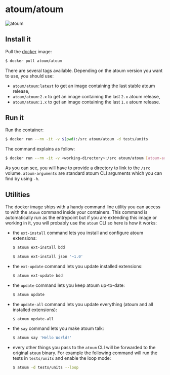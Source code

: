 # atoum/atoum

![atoum](http://atoum.org/images/logo/atoum.png)

## Install it

Pull the [docker](https://www.docker.com/) image:

```sh
$ docker pull atoum/atoum
```

There are several tags available. Depending on the atoum version you want to use, you should use:

* `atoum/atoum:latest` to get an image containing the last stable atoum release,
* `atoum/atoum:2.x` to get an image containing the last `2.x` atoum release,
* `atoum/atoum:1.x` to get an image containing the last `1.x` atoum release.

## Run it

Run the container:

```sh
$ docker run --rm -it -v $(pwd):/src atoum/atoum -d tests/units
```

The command explains as follow:

```sh
$ docker run --rm -it -v <working-directory>:/src atoum/atoum [atoum-arguments]
```

As you can see, you will have to provide a directory to link to the `/src` volume.
`atoum-arguments` are standard atoum CLI arguments which you can find by using `-h`.

## Utilities

The docker image ships with a handy command line utility you can access to with the `atoum` command
inside your containers. This command is automatically run as the entrypoint but if you are
extending this image or working in it, you will probably use the `atoum` CLI so here is
how it works:

* the `ext-install` command lets you install and configure atoum extensions:

  ```sh
  $ atoum ext-install bdd

  $ atoum ext-install json '~1.0'
  ```

* the `ext-update` command lets you update installed extensions:

  ```sh
  $ atoum ext-update bdd
  ```

* the `update` command lets you keep atoum up-to-date:

  ```sh
  $ atoum update
  ```

* the `update-all` command lets you update everything (atoum and all installed extensions):

  ```sh
  $ atoum update-all
  ```

* the `say` command lets you make atoum talk:

  ```sh
  $ atoum say 'Hello World!'
  ```

* every other things you pass to the `atoum` CLI will be forwarded to the original `atoum` binary. For example
  the following command will run the tests in `tests/units` and enable the loop mode:

  ```sh
  $ atoum -d tests/units --loop
  ```
